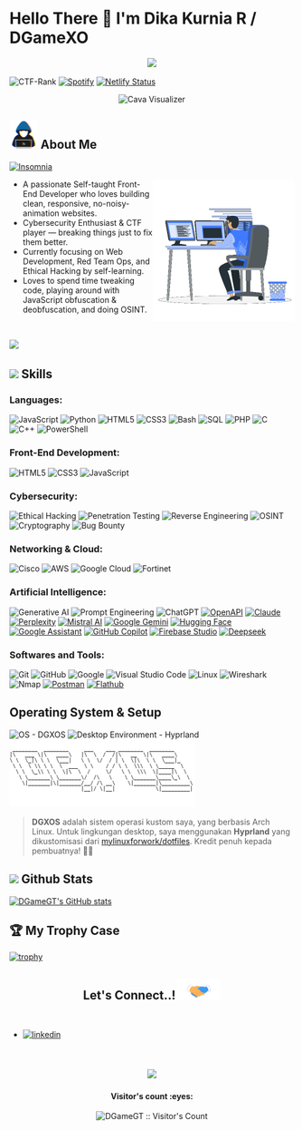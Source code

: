 # Hello There 👋 I'm Dika Kurnia R / DGameXO
<p align="center">
  <a href="https://github.com/DenverCoder1/readme-typing-svg">
    <img src="https://readme-typing-svg.herokuapp.com?lines=Website%20Developer;AI%20Engineer;Cyber%20Security;Code%20without%20limits;Think%20beyond%20the%20universe;DGXO%20%7C%20DGameXO&font=Fira%20Code&center=true&width=440&height=45">
  </a>
</p>

<!-- CTF Rank Badge -->
![CTF-Rank](https://img.shields.io/badge/CTF%20Rank-Platinum%20Hunter-blueviolet?style=flat-square)
[![Spotify](https://img.shields.io/badge/Now%20Playing-My%20Ordinary%20Life-brightgreen?style=flat-square&logo=spotify)](https://open.spotify.com/track/3vTyzS9NQK0uObFyN1k8g7)
[![Netlify Status](https://api.netlify.com/api/v1/badges/ace72150-02c8-4d77-8616-913f14106d99/deploy-status)](https://app.netlify.com/projects/dgxoshop/deploys)

<p align="center">
  <img src="https://github.com/karlstav/cava/blob/master/example_files/cava.gif" alt="Cava Visualizer">
</p>

## <picture><img src="https://github.com/0xAbdulKhalid/0xAbdulKhalid/raw/main/assets/mdImages/about_me.gif" width="50px"></picture> **About Me**

[![Insomnia](https://img.shields.io/badge/Insomnia-4000BF?logo=insomnia&logoColor=white)](#)

<picture>
  <img align="right" src="https://github.com/0xAbdulKhalid/0xAbdulKhalid/raw/main/assets/mdImages/Right_Side.gif" width="250px">
</picture>

- A passionate Self-taught Front-End Developer who loves building clean, responsive, no-noisy-animation websites.
- Cybersecurity Enthusiast & CTF player — breaking things just to fix them better.
- Currently focusing on Web Development, Red Team Ops, and Ethical Hacking by self-learning.
- Loves to spend time tweaking code, playing around with JavaScript obfuscation & deobfuscation, and doing OSINT.

<br>

<img src="https://user-images.githubusercontent.com/73097560/115834477-dbab4500-a447-11eb-908a-139a6edaec5c.gif"><br>

## <img src="https://media2.giphy.com/media/QssGEmpkyEOhBCb7e1/giphy.gif?cid=ecf05e47a0n3gi1bfqntqmob8g9aid1oyj2wr3ds3mg700bl&rid=giphy.gif" width="25"> **Skills**
<p align="center">

  
### **Languages**:
![JavaScript](https://img.shields.io/badge/JavaScript-%23F7DF1E.svg?style=for-the-badge&logo=javascript&logoColor=black)
![Python](https://img.shields.io/badge/Python-%2314354C.svg?style=for-the-badge&logo=python&logoColor=white)
![HTML5](https://img.shields.io/badge/HTML5-%23E34F26.svg?style=for-the-badge&logo=html5&logoColor=white)
![CSS3](https://img.shields.io/badge/CSS3-%231572B6.svg?style=for-the-badge&logo=css3&logoColor=white)
![Bash](https://img.shields.io/badge/Bash-%234EAA25.svg?style=for-the-badge&logo=gnubash&logoColor=white)
![SQL](https://img.shields.io/badge/SQL-%2300748F.svg?style=for-the-badge&logo=mysql&logoColor=white)
![PHP](https://img.shields.io/badge/PHP-%23777BB4.svg?style=for-the-badge&logo=php&logoColor=white)
![C](https://img.shields.io/badge/C-%2300599C.svg?style=for-the-badge&logo=c&logoColor=white)
![C++](https://img.shields.io/badge/C++-%2300599C.svg?style=for-the-badge&logo=cplusplus&logoColor=white)
![PowerShell](https://img.shields.io/badge/PowerShell-%2351A2DA.svg?style=for-the-badge&logo=powershell&logoColor=white)

### **Front-End Development**:
![HTML5](https://img.shields.io/badge/HTML5%20-%23E34F26.svg?style=for-the-badge&logo=html5&logoColor=white)
![CSS3](https://img.shields.io/badge/CSS%20-%231572B6.svg?style=for-the-badge&logo=css3&logoColor=white)
![JavaScript](https://img.shields.io/badge/JavaScript%20-%23F7DF1E.svg?style=for-the-badge&logo=javascript&logoColor=black)

### **Cybersecurity**:
![Ethical Hacking](https://img.shields.io/badge/Ethical%20Hacking-red?style=for-the-badge&logo=hackthebox&logoColor=white)
![Penetration Testing](https://img.shields.io/badge/Penetration%20Testing-black?style=for-the-badge&logo=kalilinux&logoColor=white)
![Reverse Engineering](https://img.shields.io/badge/Reverse%20Engineering-gray?style=for-the-badge)
![OSINT](https://img.shields.io/badge/OSINT-blue?style=for-the-badge)
![Cryptography](https://img.shields.io/badge/Cryptography-007396?style=for-the-badge)
![Bug Bounty](https://img.shields.io/badge/Bug%20Bounty-orange?style=for-the-badge&logo=bugcrowd&logoColor=white)

### **Networking & Cloud**:
![Cisco](https://img.shields.io/badge/Cisco%20Networking-%231BA0D7.svg?style=for-the-badge&logo=cisco&logoColor=white)
![AWS](https://img.shields.io/badge/AWS-%23FF9900.svg?style=for-the-badge&logo=amazon-aws&logoColor=white)
![Google Cloud](https://img.shields.io/badge/Google%20Cloud-%234285F4.svg?style=for-the-badge&logo=google-cloud&logoColor=white)
![Fortinet](https://img.shields.io/badge/Fortinet-%23ED1C24.svg?style=for-the-badge&logo=fortinet&logoColor=white)

### **Artificial Intelligence**:
![Generative AI](https://img.shields.io/badge/Generative%20AI-4A4A4A?style=for-the-badge)
![Prompt Engineering](https://img.shields.io/badge/Prompt%20Engineering-40C97B?style=for-the-badge)
![ChatGPT](https://img.shields.io/badge/ChatGPT-74aa9c?style=for-the-badge&logo=openai&logoColor=white)
[![OpenAPI](https://img.shields.io/badge/OpenAPI-6BA539?logo=openapiinitiative&logoColor=white)](#)
[![Claude](https://img.shields.io/badge/Claude-D97757?logo=claude&logoColor=fff)](#)
[![Perplexity](https://img.shields.io/badge/Perplexity-1FB8CD?logo=perplexity&logoColor=fff)](#)
[![Mistral AI](https://img.shields.io/badge/Mistral%20AI-FA520F?logo=mistral-ai&logoColor=fff)](#)
[![Google Gemini](https://img.shields.io/badge/Google%20Gemini-886FBF?logo=googlegemini&logoColor=fff)](#)
[![Hugging Face](https://img.shields.io/badge/Hugging%20Face-FFD21E?logo=huggingface&logoColor=000)](#)
[![Google Assistant](https://img.shields.io/badge/Google%20Assistant-4285F4?logo=googleassistant&logoColor=fff)](#)
[![GitHub Copilot](https://img.shields.io/badge/GitHub%20Copilot-000?logo=githubcopilot&logoColor=fff)](#)
[![Firebase Studio](https://custom-icon-badges.demolab.com/badge/Firebase%20Studio-F66C21?logo=firebase-studio&logoColor=fff)](#)
[![Deepseek](https://custom-icon-badges.demolab.com/badge/Deepseek-4D6BFF?logo=deepseek&logoColor=fff)](#)

### **Softwares and Tools**:
![Git](https://img.shields.io/badge/git-%23F05033.svg?style=for-the-badge&logo=git&logoColor=white)
![GitHub](https://img.shields.io/badge/github-%23121011.svg?style=for-the-badge&logo=github&logoColor=white)
![Google](https://img.shields.io/badge/google-%234285F4.svg?style=for-the-badge&logo=google&logoColor=white)
![Visual Studio Code](https://img.shields.io/badge/Visual%20Studio%20Code-0078d7.svg?style=for-the-badge&logo=visual-studio-code&logoColor=white)
![Linux](https://img.shields.io/badge/Linux-FCC624?style=for-the-badge&logo=linux&logoColor=black)
![Wireshark](https://img.shields.io/badge/Wireshark-%231679A7.svg?style=for-the-badge&logo=wireshark&logoColor=white)
![Nmap](https://img.shields.io/badge/Nmap-%23000000.svg?style=for-the-badge)
[![Postman](https://img.shields.io/badge/Postman-FF6C37?logo=postman&logoColor=white)](#)
[![Flathub](https://img.shields.io/badge/Flathub-000000?logo=flathub&logoColor=fff)](#)

## **Operating System & Setup**
![OS - DGXOS](https://img.shields.io/badge/OS-DGXOS%20(based%20on%20Arch)-1793D1?style=for-the-badge&logo=arch-linux&logoColor=white)
![Desktop Environment - Hyprland](https://img.shields.io/badge/Desktop%20Environment-Hyprland-%2300b0f0?style=for-the-badge&logo=hyprland)
![Logo DGXOS](https://github.com/DGameGT/ImagesForWebsite/blob/main/ascii_image.png?raw=true)  
> **DGXOS** adalah sistem operasi kustom saya, yang berbasis Arch Linux. Untuk lingkungan desktop, saya menggunakan **Hyprland** yang dikustomisasi dari [mylinuxforwork/dotfiles](https://github.com/mylinuxforwork/dotfiles). Kredit penuh kepada pembuatnya! 🙏💖

## <img src="https://media.giphy.com/media/iY8CRBdQXODJSCERIr/giphy.gif" width="35"><b> Github Stats </b>
[![DGameGT's GitHub stats](https://github-readme-stats.vercel.app/api?username=DGameGT&show_icons=true&theme=onedark&hide_title=false&cache_seconds=1800)](https://github-readme-stats.vercel.app/api?username=DGameGT&show_icons=true&theme=onedark)

## 🏆 My Trophy Case  

[![trophy](https://github-profile-trophy.vercel.app/?username=DGameGT&theme=onedark&cache_seconds=20)](https://github.com/ryo-ma/github-profile-trophy)

<div align="center">


## <b> Let's Connect..!</b><img src="https://github.com/0xAbdulKhalid/0xAbdulKhalid/raw/main/assets/mdImages/handshake.gif" width ="80">
<br>
<div align='left'>

<ul>

<li>
<a href="https://linkedin.com/in/https://www.linkedin.com/in/dikakurniarahmansyah" target="_blank">
<img src="https://img.shields.io/badge/linkedin:  DikaKurniaR-%2300acee.svg?color=405DE6&style=for-the-badge&logo=linkedin&logoColor=white" alt=linkedin style="margin-bottom: 5px;"/>
</a>
</li>
<br>	
</ul>
</div>

<br>
<img src="https://user-images.githubusercontent.com/73097560/115834477-dbab4500-a447-11eb-908a-139a6edaec5c.gif">
<br>
<h4 align="center">Visitor's count :eyes:</h4>

<p align="center"><img src="https://profile-counter.glitch.me/{DGameGT}/count.svg" alt="DGameGT :: Visitor's Count" /></p>
